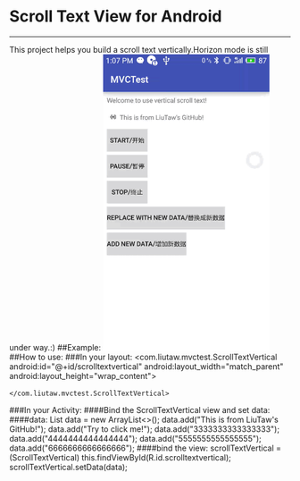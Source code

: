 # Scroll Text View for Android

------
This project helps you build a scroll text vertically.Horizon mode is still under way.:)
##Example:
![](https://github.com/LiuTaw/scrolltext/blob/master/example.gif)
##How to use:
###In your layout:
    <com.liutaw.mvctest.ScrollTextVertical
        android:id="@+id/scrolltextvertical"
        android:layout_width="match_parent"
        android:layout_height="wrap_content">

    </com.liutaw.mvctest.ScrollTextVertical>
    
###In your Activity:
####Bind the ScrollTextVertical view and set data:
####data: List<String> data = new ArrayList<>();
        data.add("This is from LiuTaw's GitHub!");
        data.add("Try to click me!");
        data.add("3333333333333333");
        data.add("4444444444444444");
        data.add("5555555555555555");
        data.add("6666666666666666");
####bind the view:
scrollTextVertical = (ScrollTextVertical) this.findViewById(R.id.scrolltextvertical);
scrollTextVertical.setData(data);
